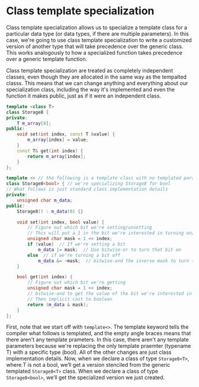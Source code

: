 # Class template specialization
Class template specialization allows us to specialize a template class for a particular data type (or data types, if there are multiple parameters). In this case, we're going to use class template specialization to write a customized version of another type that will take precedence over the generic class.
This works analogously to how a specialized function takes precedence over a generic template function.

Class template specialization are treated as completely independent classes, even though they are allocated in the same way as the tempalted classs. This means that we can change anything and everything about our specialization class, including the way it's implemented and even the function it makes public, just as if it were an independent class.
```cpp
template <class T>
class Storage8 {
private:
    T m_array[8];
public:
    void set(int index, const T &value) {
        m_array[index] = value;
    }
    const T& get(int index) {
        return m_array[index];
    }
};

template <> // the following is a template class with no templated parameters
class Storage8<bool> { // we're specializing Storage8 for bool
// What follows is just standard class implementation details
private:
    unsigned char m_data;
public:
    Storage8() : m_data(0) {}

    void set(int index, bool value) {
        // Figure out which bit we're setting/unsetting
        // This will put a 1 in the bit we're interested in turning on/off
        unsigned char mask = 1 << index;
        if (value)  // If we're setting a bit
            m_data |= mask;  // Use bitwise-or to turn that bit on
        else  // if we're turning a bit off
            m_data &= ~mask;  // bitwise-and the inverse mask to turn that bit off
	}

    bool get(int index) {
        // Figure out which bit we're getting
        unsigned char mask = 1 << index;
        // bitwise-and to get the value of the bit we're interested in
        // Then implicit cast to boolean
        return (m_data & mask);
    }
};
```
First, note that we start off with `template<>`. The template keyword tells the compiler what follows is templated, and the empty angle braces means that there aren't any template prameters. In this case, there aren't any template parameters because we're replacing the only template praemter (typename T) with a specific type (bool).
All of the other changes are just class implementation details.
Now, when we declare a class of type `Storage8<T>`, where T is not a bool, we’ll get a version stenciled from the generic templated `Storage8<T>` class. When we declare a class of type `Storage8<bool>`, we’ll get the specialized version we just created.
